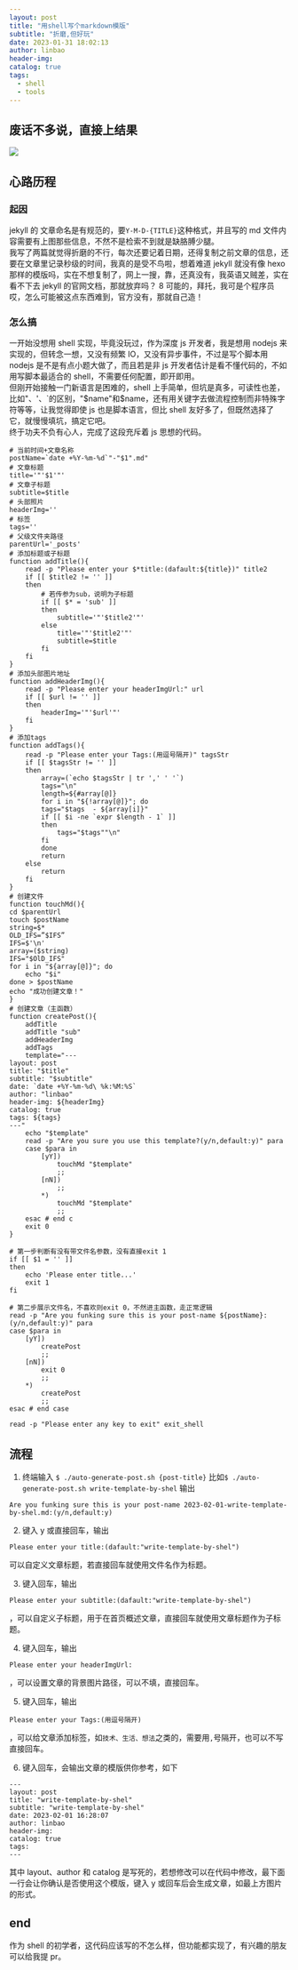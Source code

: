 ```yaml
---
layout: post
title: "用shell写个markdown模版"
subtitle: "折磨,但好玩"
date: 2023-01-31 18:02:13
author: linbao
header-img:
catalog: true
tags:
  - shell
  - tools
---
```


## 废话不多说，直接上结果

![](/img/in-post/write-template-by-shell/result.png)

## 心路历程

### 起因

jekyll 的 文章命名是有规范的，要`Y-M-D-{TITLE}`这种格式，并且写的 md 文件内容需要有上图那些信息，不然不是检索不到就是缺胳膊少腿。  
我写了两篇就觉得折磨的不行，每次还要记着日期，还得复制之前文章的信息，还要在文章里记录秒级的时间，我真的是受不鸟啦，想着难道 jekyll 就没有像 hexo 那样的模版吗，实在不想复制了，网上一搜，靠，还真没有，我英语又贼差，实在看不下去 jekyll 的官网文档，那就放弃吗？
8 可能的，拜托，我可是个程序员哎，怎么可能被这点东西难到，官方没有，那就自己造！

### 怎么搞

一开始没想用 shell 实现，毕竟没玩过，作为深度 js 开发者，我是想用 nodejs 来实现的，但转念一想，又没有频繁 IO，又没有异步事件，不过是写个脚本用 nodejs 是不是有点小题大做了，而且若是非 js 开发者估计是看不懂代码的，不如用写脚本最适合的 shell，不需要任何配置，即开即用。  
但刚开始接触一门新语言是困难的，shell 上手简单，但坑是真多，可读性也差，比如"、'、`的区别，"\$name"和$name，还有用关键字去做流程控制而非特殊字符等等，让我觉得即使 js 也是脚本语言，但比 shell 友好多了，但既然选择了它，就慢慢填坑，搞定它吧。  
终于功夫不负有心人，完成了这段充斥着 js 思想的代码。

```shell
# 当前时间+文章名称
postName=`date +%Y-%m-%d`"-"$1".md"
# 文章标题
title='"'$1'"'
# 文章子标题
subtitle=$title
# 头部照片
headerImg=''
# 标签
tags=''
# 父级文件夹路径
parentUrl='_posts'
# 添加标题或子标题
function addTitle(){
    read -p "Please enter your $*title:(dafault:${title})" title2
    if [[ $title2 != '' ]]
    then
        # 若传参为sub，说明为子标题
        if [[ $* = 'sub' ]]
        then
            subtitle='"'$title2'"'
        else
            title='"'$title2'"'
            subtitle=$title
        fi
    fi
}
# 添加头部图片地址
function addHeaderImg(){
    read -p "Please enter your headerImgUrl:" url
    if [[ $url != '' ]]
    then
        headerImg='"'$url'"'
    fi
}
# 添加tags
function addTags(){
    read -p "Please enter your Tags:(用逗号隔开)" tagsStr
    if [[ $tagsStr != '' ]]
    then
        array=(`echo $tagsStr | tr ',' ' '`)
        tags="\n"
        length=${#array[@]}
        for i in "${!array[@]}"; do
        tags="$tags  - ${array[i]}"
        if [[ $i -ne `expr $length - 1` ]]
        then
            tags="$tags""\n"
        fi
        done
        return
    else
        return
    fi
}
# 创建文件
function touchMd(){
cd $parentUrl
touch $postName
string=$*
OLD_IFS=”$IFS”
IFS=$'\n'
array=($string)
IFS="$OlD_IFS"
for i in "${array[@]}"; do
    echo "$i"
done > $postName
echo "成功创建文章！"
}
# 创建文章（主函数）
function createPost(){
    addTitle
    addTitle "sub"
    addHeaderImg
    addTags
    template="---
layout: post
title: "$title"
subtitle: "$subtitle"
date: `date +%Y-%m-%d\ %k:%M:%S`
author: "linbao"
header-img: ${headerImg}
catalog: true
tags: ${tags}
---"
    echo "$template"
    read -p "Are you sure you use this template?(y/n,default:y)" para
    case $para in
        [yY])
            touchMd "$template"
            ;;
        [nN])
            ;;
        *)
            touchMd "$template"
            ;;
    esac # end c
    exit 0
}

# 第一步判断有没有带文件名参数，没有直接exit 1
if [[ $1 = '' ]]
then
    echo 'Please enter title...'
    exit 1
fi

# 第二步展示文件名，不喜欢则exit 0，不然进主函数，走正常逻辑
read -p "Are you funking sure this is your post-name ${postName}:(y/n,default:y)" para
case $para in
	[yY])
        createPost
		;;
	[nN])
        exit 0
		;;
	*)
        createPost
        ;;
esac # end case

read -p "Please enter any key to exit" exit_shell
```

## 流程

1. 终端输入 `$ ./auto-generate-post.sh {post-title}`
   比如`$ ./auto-generate-post.sh write-template-by-shel`
   输出

```shell
Are you funking sure this is your post-name 2023-02-01-write-template-by-shel.md:(y/n,default:y)
```

2. 键入 y 或直接回车，输出

```shell
Please enter your title:(dafault:"write-template-by-shel")
```

可以自定义文章标题，若直接回车就使用文件名作为标题。

3. 键入回车，输出

```shell
Please enter your subtitle:(dafault:"write-template-by-shel")
```

，可以自定义子标题，用于在首页概述文章，直接回车就使用文章标题作为子标题。

4. 键入回车，输出

```shell
Please enter your headerImgUrl:
```

，可以设置文章的背景图片路径，可以不填，直接回车。

5. 键入回车，输出

```shell
Please enter your Tags:(用逗号隔开)
```

，可以给文章添加标签，如`技术、生活、想法`之类的，需要用`,`号隔开，也可以不写直接回车。

6. 键入回车，会输出文章的模版供你参考，如下

```shell
---
layout: post
title: "write-template-by-shel"
subtitle: "write-template-by-shel"
date: 2023-02-01 16:28:07
author: linbao
header-img:
catalog: true
tags:
---
```

其中 layout、author 和 catalog 是写死的，若想修改可以在代码中修改，最下面一行会让你确认是否使用这个模版，键入 y 或回车后会生成文章，如最上方图片的形式。

## end

作为 shell 的初学者，这代码应该写的不怎么样，但功能都实现了，有兴趣的朋友可以给我提 pr。
